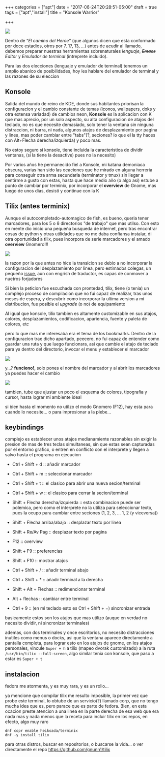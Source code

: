 +++
categories = ["apt"]
date = "2017-06-24T20:28:51-05:00"
draft = true
tags = ["apt","install"]
title = "Konsole Warrior"

+++


![](/img/tilix-a.png)

Dentro de <q><em>El camino del Heroe</em></q> (que algunos dicen que esta
conformado por doce estadios, otros por 7, 17, 13, ...) antes de acudir al
llamado, debemos preparar nuestras herramientas sobrenaturales
<em>lenguaje</em>, <em><s>Emacs</s> Editor</em> y <em>Emulador de terminal</em>
(intreprete incluido).

Para las dos elecciones (lenguaje y emulador de terminal) tenemos un amplio
abanico de posibilidades, hoy les hablare del emulador de terminal y las razones
de su eleccion

## Konsole

Salida del mundo de reino de KDE, donde sus habitantes priorisan la
configuracion y el cambio constante de temas (iconos, wallpapers, doks y otra
extensa variadad) de cambios neon, **Konsole** es la aplicacion con K que mas
aprecio, por un solo aspecto, su alta configuracion de atajos del teclado, no es
que necesite demasiado, solo tener la ventana sin ninguna distraccion, ni barra,
ni nada, algunos atajos de desplazamiento por pagina y linea, mas poder cambiar entre
"tabs"(?, seciones? lo que el la tty haces con Alt+Flecha derecha/izquierda) y
poco mas.

No estoy seguro si konsole, tiene incluida la caracteristica de dividir ventanas,
(si la tiene la desactive) pues no la necesito)

Por varios años he permanecido fiel a Konsole, mi katana demoniaca obscura,
varias han sido las ocaciones que he mirado en alguna herreria para conseguir
otra arma secundaria (terminator y tmux) sin llegar a sentirme a gusto con estas,
hasta que hace medio año (o algo asi) estube a punto de cambiar por terminix, por
incorporar el **overview** de Gnome, mas luego de unos dias, desisti y continue
con la K

## Tilix (antes terminix)

Aunque el autocompletado-automagico de fish, es bueno, queria tener marcadores,
para los 5 o 6 directorios "de trabajo" que mas utilso. Con esto en mente dio
inicio una pequeña busqueda de internet, pero tras encontrar cosas de python y otras
utilidades que no me daba confiansa instalar, di otra oportunidad a tilix,
pues incorpora de serie marcadores y el amado **overview** Gnomero!!!


![](/img/tilix-b.png)

la razon por la que antes no hice la transicion se debio a no incorporar la
configuracion del desplazamiento por linea, pero estimados colegas, un pequeño
[issue](https://github.com/gnunn1/tilix/issues/698), aun con engrish de
traductor, es capas de conmover a nuetros forjadores

Si bien la peticion fue escuchada con prontedad, tilix, tiene (o tenia) un
complejo proceso de compilacion que no fui capaz de realizar, tras unos meses de
espera, y descubrir como incorporar la ultima version a mi distribucion, fue
posible el *upgrade* (o no) de equipamiento

Al igual que konsole, tilix tambien es altamente customizable en sus atajos,
colores, desplazamientos, codificacion, apariencia, fuente y paleta de colores,
etc

pero lo que mas me interesaba era el tema de los bookmarks. Dentro de la
configuracion trae dicho apartado, peeeero, no fui capaz de entender como
guardar una ruta y que luego funcionara, asi que cambie el atajo de teclado para
ya dentro del directorio, invocar el menu y establecer el marcador

![](/img/tilix-c.png)

y...? **funciono!**, solo pones el nombre del marcador y al abrir los marcadores
ya puedes hacer el cambio

![](/img/tilix-d.png)

tambien, tube que ajustar un poco el esquema de colores, tipografia y cursor,
hasta lograr mi ambiente ideal

si bien hasta el momento no utilzo el modo Gnomero (F12), hay esta para cuando
lo necesite... o para impresionar a la plebe...

## keybindings

complejo es establecer unos atajos medianamiente razonables sin exigir la
presion de mas de tres teclas simultaneas, sin que estas sean capturadas por el
entorno grafico, o entren en conflicto con el interprete y llegen a salvo hasta
el programa en ejecucion

- Ctrl + Shift + d :: añadir marcador

- Ctrl + Shift + m :: seleccionar marcador

- Ctrl + Shift + t :: el clasico para abrir una nueva secion/terminal

- Ctrl + Shift + w :: el clasico para cerrar la secion/terminal

- Shift + Flecha derecha/izquierda :: esta combinacion puede ser polemica, pero
     como el interprete no la utiliza para seleccionar texto, pues la ocupo para
     cambiar entre seciones (1, 2, 3, ... 1, 2 (y viceversa))

- Shift + Flecha arriba/abajo :: desplazar texto por linea

- Shift + Re/Av Pag :: desplazar texto por pagina

- F12 :: overview

- Shift + F9 :: preferencias

- Shift + F10 :: mostrar atajos

- Ctrl + Shift + / :: añadir terminal abajo

- Ctrl + Shift + * :: añadir terminal a la derecha

- Shift + Alt + Flechas :: redimencionar terminal

- Alt + flechas :: cambiar entre terminal

- Ctrl + 9 :: (en mi teclado esto es Ctrl + Shift + =) sincronizar entrada

basicamente estos son los atajos que mas utilizo (auque en verdad no necesito
dividir, ni sincronizar terminales)

ademas, con dos terminales y once escritorios, no necesito distracciones
inutiles como menus o docks, asi que la ventana aparece directamente a
pantalla completa, para lograr esto en los atajos de gnome, en los atajos
personales, vincule `Super + h` a tilix (mapeo dvorak customizado) a la ruta
`/usr/bin/tilix --full-screen`, algo similar tenia con konsole, que paso a estar
es `Super + t`

## instalacion

fedora me atormenta, y es muy rara, y es un rollo...

ya mencione que compilar tilix me resulto imposible, la primer vez que probe
este terminal, lo obtube de un servicio(?) llamado corp, que no tengo mucha idea
que es, pero parace que es parte de fedora. Bien, en esta ocacion preste
atencion a una linea en la parte derecha de esa web que era nada mas y nada
menos que la receta para incluir tilix en los repos, en efecto, algo muy raro

```
dnf copr enable heikoada/terminix
dnf -y install tilix
```

para otras distros, buscar en repositorios, o buscarse la vida... o ver
directamente el repo https://github.com/gnunn1/tilix

